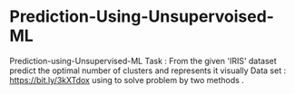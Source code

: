 # Prediction-Using-Unsupervoised-ML
Prediction-using-Unsupervised-ML Task : From the given 'IRIS' dataset predict the optimal number of clusters and represents it visually  Data set : https://bit.ly/3kXTdox  using to solve problem by two methods  .

